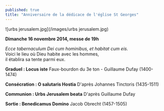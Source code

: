 ```yaml
---
published: true
title: "Anniversaire de la dédicace de l'église St Georges"
---
```


![urbs jerusalem.jpg](/images/urbs jerusalem.jpg)

**Dimanche 16 novembre 2014, messe de 19h**

*Ecce tabernaculum Dei cum hominibus, et habitat cum eis.*  
Voici le lieu où Dieu habite avec les hommes,  
il établira sa tente parmi eux.

**Graduel : Locus iste**
Faux-bourdon du 3e ton - Guillaume Dufay (1400-1474)

**Consécration : O salutaris Hostia**
D'après Johannes Tinctoris (1435-1511)

**Communion : Urbs Jerusalem beata**
D'après Guillaume Dufay 

**Sortie : Benedicamus Domino**
Jacob Obrecht (1457-1505)